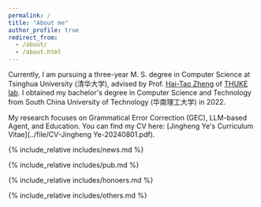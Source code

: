 ```yaml
---
permalink: /
title: "About me"
author_profile: true
redirect_from: 
  - /about/
  - /about.html
---
```


Currently, I am pursuing a three-year M. S. degree in Computer Science at Tsinghua University (清华大学), advised by Prof. [Hai-Tao Zheng](https://scholar.google.com/citations?user=7VPeORoAAAAJ&hl=zh-CN) of [THUKE lab](https://github.com/THUKElab). I obtained my bachelor's degree in Computer Science and Technology from South China University of Technology (华南理工大学) in 2022. 

My research focuses on Grammatical Error Correction (GEC), LLM-based Agent, and Education. You can find my CV here: [Jingheng Ye's Curriculum Vitae](../file/CV-Jingheng Ye-20240801.pdf).


<!-- Include other info -->
{% include_relative includes/news.md %}

{% include_relative includes/pub.md %}

{% include_relative includes/honoers.md %}

{% include_relative includes/others.md %}
